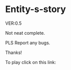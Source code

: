 # Entity-s-story

VER:0.5

Not neat complete.

PLS Report any bugs.

Thanks!

To play click on this link:
